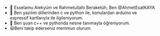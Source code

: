 - 👋 Esselamu Alekyüm ve Rahmetullahi Beraketüh, Ben @AhmetEsatKAYA
- 👀 Ben yazılım dillerinden c ve python ile, konulardan arduino ve espressif kartlarıyla ile ilgileniyorum.
- 🌱 Ben şuan c++ ve pythonda nesne tanımayla öğreniyorum.
- 😃Beni takip ederseniz memmun olurum.
